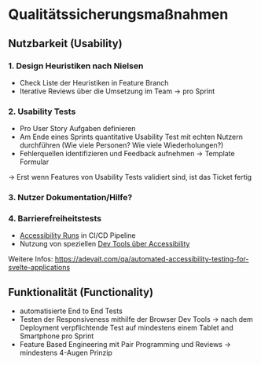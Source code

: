 # Qualitätssicherungsmaßnahmen
## Nutzbarkeit (Usability)
### 1. Design Heuristiken nach Nielsen
- Check Liste der Heuristiken in Feature Branch
- Iterative Reviews über die Umsetzung im Team -> pro Sprint
### 2. Usability Tests
- Pro User Story Aufgaben definieren
- Am Ende eines Sprints quantitative Usability Test mit echten Nutzern durchführen (Wie viele Personen? Wie viele Wiederholungen?)
- Fehlerquellen identifizieren und Feedback aufnehmen -> Template Formular

-> Erst wenn Features von Usability Tests validiert sind, ist das Ticket fertig
### 3. Nutzer Dokumentation/Hilfe?

### 4. Barrierefreiheitstests
- [Accessibility Runs](https://docs.gitlab.com/ee/ci/testing/accessibility_testing.html) in CI/CD Pipeline
- Nutzung von speziellen [Dev Tools über Accessibility](https://chromewebstore.google.com/detail/axe-devtools-web-accessib/lhdoppojpmngadmnindnejefpokejbdd?pli=1)

Weitere Infos: https://adevait.com/qa/automated-accessibility-testing-for-svelte-applications


## Funktionalität (Functionality)
- automatisierte End to End Tests
- Testen der Responsiveness mithilfe der Browser Dev Tools -> nach dem Deployment verpflichtende Test auf mindestens einem Tablet and Smartphone pro Sprint
- Feature Based Engineering mit Pair Programming und Reviews -> mindestens 4-Augen Prinzip